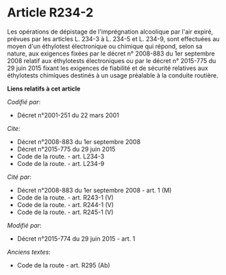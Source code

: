 # Article R234-2

Les opérations de dépistage de l'imprégnation alcoolique par l'air expiré, prévues par les articles L. 234-3 à L. 234-5 et L.
234-9, sont effectuées au moyen d'un éthylotest électronique ou chimique qui répond, selon sa nature, aux exigences fixées
par le décret n° 2008-883 du 1er septembre 2008 relatif aux éthylotests électroniques ou par le décret n° 2015-775 du 29 juin
2015 fixant les exigences de fiabilité et de sécurité relatives aux éthylotests chimiques destinés à un usage préalable à la
conduite routière.

**Liens relatifs à cet article**

_Codifié par_:

  - Décret n°2001-251 du 22 mars 2001

_Cite_:

  - Décret n°2008-883 du 1er septembre 2008
  - Décret n°2015-775 du 29 juin 2015
  - Code de la route. - art. L234-3
  - Code de la route. - art. L234-9

_Cité par_:

  - Décret n°2008-883 du 1er septembre 2008 - art. 1 (M)
  - Code de la route. - art. R243-1 (V)
  - Code de la route. - art. R244-1 (V)
  - Code de la route. - art. R245-1 (V)

_Modifié par_:

  - Décret n°2015-774 du 29 juin 2015 - art. 1

_Anciens textes_:

  - Code de la route - art. R295 (Ab)
